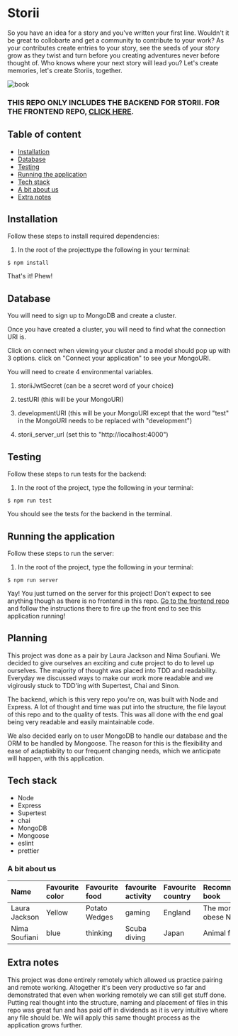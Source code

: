 # Storii

So you have an idea for a story and you've written your first line. Wouldn't it be great to collobarte and get a community to contribute to your work? As your contributes create entries to your story, see the seeds of your story grow as they twist and turn before you creating adventures never before thought of. Who knows where your next story will lead you? Let's create memories, let's create Storiis, together.

![book](https://www.incimages.com/uploaded_files/image/970x450/getty_883231284_200013331818843182490_335833.jpg)

### THIS REPO ONLY INCLUDES THE BACKEND FOR STORII. FOR THE FRONTEND REPO, [CLICK HERE](https://github.com/ShinyVerse/Storii).

## Table of content

- [Installation](#installation)
- [Database](#database)
- [Testing](#testing)
- [Running the application](#running-the-application)
- [Tech stack](#tech-stack)
- [A bit about us](#a-bit-about-us)
- [Extra notes](#extra-notes)

## Installation

Follow these steps to install required dependencies:

1. In the root of the projecttype the following in your terminal:

```
$ npm install
```

That's it! Phew!

## Database

You will need to sign up to MongoDB and create a cluster.

Once you have created a cluster, you will need to find what the connection URI is.

Click on connect when viewing your cluster and a model should pop up with 3 options. click on "Connect your application" to see your MongoURI.

You will need to create 4 environmental variables.

1. storiiJwtSecret (can be a secret word of your choice)

2. testURI (this will be your MongoURI)

3. developmentURI (this will be your MongoURI except that the word "test" in the MongoURI needs to be replaced with "development")

4. storii_server_url (set this to "http://localhost:4000")

## Testing

Follow these steps to run tests for the backend:

1. In the root of the project, type the following in your terminal:

```
$ npm run test
```

You should see the tests for the backend in the terminal.

## Running the application

Follow these steps to run the server:

1. In the root of the project, type the following in your terminal:

```
$ npm run server
```

Yay! You just turned on the server for this project! Don't expect to see anything though as there is no frontend in this repo. [Go to the frontend repo](https://github.com/ShinyVerse/Storii) and follow the instructions there to fire up the front end to see this application running!

## Planning

This project was done as a pair by Laura Jackson and Nima Soufiani. We decided to give ourselves an exciting and cute project to do to level up ourselves. The majority of thought was placed into TDD and readability. Everyday we discussed ways to make our work more readable and we vigirously stuck to TDD'ing with Supertest, Chai and Sinon.

The backend, which is this very repo you're on, was built with Node and Express. A lot of thought and time was put into the structure, the file layout of this repo and to the quality of tests. This was all done with the end goal being very readable and easily maintainable code.

We also decided early on to user MongoDB to handle our database and the ORM to be handled by Mongoose. The reason for this is the flexibility and ease of adaptiablity to our frequent changing needs, which we anticipate will happen, with this application.

## Tech stack

- Node
- Express
- Supertest
- chai
- MongoDB
- Mongoose
- eslint
- prettier

### A bit about us

| Name          | Favourite color | Favourite food | favourite activity | Favourite country | Recommended book         |
| :------------ | :-------------- | :------------- | :----------------- | :---------------- | :----------------------- |
| Laura Jackson | Yellow          | Potato Wedges  | gaming             | England           | The morbidly obese Ninja |
| Nima Soufiani | blue            | thinking       | Scuba diving       | Japan             | Animal farm              |

## Extra notes

This project was done entirely remotely which allowed us practice pairing and remote working. Altogether it's been very productive so far and demonstrated that even when working remotely we can still get stuff done. Putting real thought into the structure, naming and placement of files in this repo was great fun and has paid off in dividends as it is very intuitive where any file should be. We will apply this same thought process as the application grows further.
